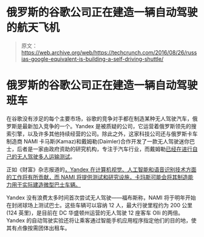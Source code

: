 # 俄罗斯的谷歌公司正在建造一辆自动驾驶的航天飞机

> 原文：<https://web.archive.org/web/https://techcrunch.com/2016/08/26/russias-google-equivalent-is-building-a-self-driving-shuttle/>

# 俄罗斯的谷歌公司正在建造一辆自动驾驶班车

在谷歌没有涉足的每个主要市场，谷歌的竞争对手都在制造某种无人驾驶汽车，俄罗斯是最新加入竞争的一个。Yandex 是被质疑的公司，它运营着俄罗斯领先的搜索引擎，以及许多其他持续经营的公司。除此之外，这家科技公司还与俄罗斯卡车制造商 NAMI 卡马斯(Kamaz)和戴姆勒(Daimler)合作开发了一款无人驾驶迷你巴士，后者是一家由政府资助的研究机构，专注于汽车行业，而戴姆勒[已经在进行自己的无人驾驶多人运输测试](https://web.archive.org/web/20230323123204/https://techcrunch.com/2016/07/18/self-driving-mercedes-benz-bus-takes-a-milestone-12-mile-trip/)。

正如《财富》杂志报道的[，Yandex 在计算机视觉、人工智能和语音识别技术方面的工作将有所贡献，而 NAMI 将提供测试和研究设施，卡玛斯可能会将其制造能力用于实际建造微型巴士车辆。](https://web.archive.org/web/20230323123204/http://fortune.com/2016/08/25/russia-yandex-google-bus/)

Yandex 没有浪费太多时间首次尝试无人驾驶——福布斯称，NAMI 将于明年开始在封闭球场上测试巴士。这些车辆可以容纳 12 人，最大行驶里程约为 200 公里(124 英里)，是目前在 DC 华盛顿州运营的无人驾驶 12 座客车 Olli 的两倍。Yandex 的自动驾驶实验还将让乘客通过智能手机应用程序指定他们的目的地，使其有点像按需团体出租车。